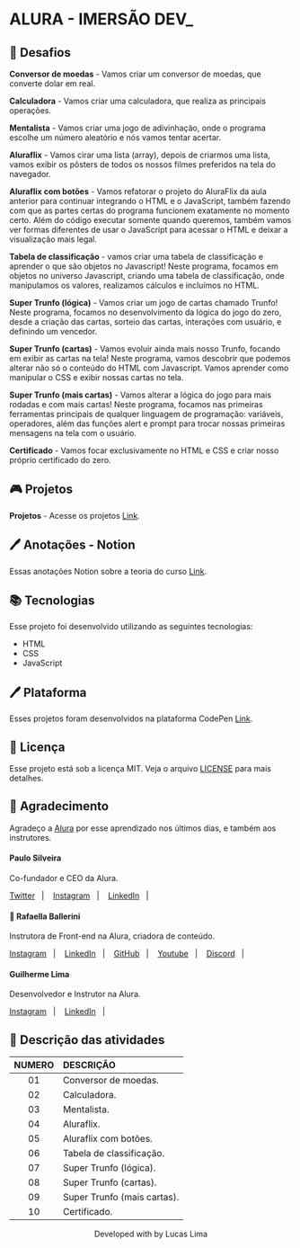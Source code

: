# ALURA - IMERSÃO DEV_

## 🏃 Desafios

**Conversor de moedas** - Vamos criar um conversor de moedas, que converte dolar em real.

**Calculadora** - Vamos criar uma calculadora, que realiza as principais operações.

**Mentalista** - Vamos criar uma jogo de adivinhação, onde o programa escolhe um número aleatório e nós vamos tentar acertar. 

**Aluraflix** - Vamos cirar uma lista (array), depois de criarmos uma lista, vamos exibir os pôsters de todos os nossos filmes preferidos na tela do navegador.

**Aluraflix com botões** - Vamos refatorar o projeto do AluraFlix da aula anterior para continuar integrando o HTML e o JavaScript, também fazendo com que as partes certas do programa funcionem exatamente no momento certo. Além do código executar somente quando queremos, também vamos ver formas diferentes de usar o JavaScript para acessar o HTML e deixar a visualização mais legal.

**Tabela de classificação** - vamos criar uma tabela de classificação e aprender o que são objetos no Javascript! Neste programa, focamos em objetos no universo Javascript, criando uma tabela de classificação, onde manipulamos os valores, realizamos cálculos e incluímos no HTML.

**Super Trunfo (lógica)** - Vamos criar um jogo de cartas chamado Trunfo! Neste programa, focamos no desenvolvimento da lógica do jogo do zero, desde a criação das cartas, sorteio das cartas, interações com usuário, e definindo um vencedor.

**Super Trunfo (cartas)** - Vamos evoluir ainda mais nosso Trunfo, focando em exibir as cartas na tela! Neste programa, vamos descobrir que podemos alterar não só o conteúdo do HTML com Javascript. Vamos aprender como manipular o CSS e exibir nossas cartas no tela.

**Super Trunfo (mais cartas)** - Vamos alterar a lógica do jogo para mais rodadas e com mais cartas! Neste programa, focamos nas primeiras ferramentas principais de qualquer linguagem de programação: variáveis, operadores, além das funções alert e prompt para trocar nossas primeiras mensagens na tela com o usuário.

**Certificado** - Vamos focar exclusivamente no HTML e CSS e criar nosso próprio certificado do zero.

## 🎮 Projetos
**Projetos** - Acesse os projetos [Link](https://codepen.io/lucasllimati/full/xxgdEqW).

## 🖊 Anotações - Notion

Essas anotações Notion sobre a teoria do curso [Link]().

## 📚 Tecnologias

Esse projeto foi desenvolvido utilizando as seguintes tecnologias:

- HTML
- CSS
- JavaScript

## 🖊 Plataforma

Esses projetos foram desenvolvidos na plataforma CodePen [Link]().

## 📝 Licença

Esse projeto está sob a licença MIT. Veja o arquivo [LICENSE](LICENSE) para mais detalhes.

## 👏 Agradecimento

Agradeço a [Alura](https://www.alura.com.br/) por esse aprendizado nos últimos dias, e também aos instrutores.

#### Paulo Silveira
Co-fundador e CEO da Alura.
<p align="left">
    <a href="https://twitter.com/paulo_caelum">Twitter</a>&nbsp;&nbsp;&nbsp;|&nbsp;&nbsp;&nbsp;
    <a href="https://www.instagram.com/paulo_hipster/">Instagram</a>&nbsp;&nbsp;&nbsp;|&nbsp;&nbsp;&nbsp;
    <a href="https://www.linkedin.com/in/paulosilveira/">LinkedIn</a>&nbsp;&nbsp;&nbsp;|&nbsp;&nbsp;&nbsp;
</p>

#### 🎥 Rafaella Ballerini
Instrutora de Front-end na Alura, criadora de conteúdo.
<p align="left">
    <a href="https://www.instagram.com/rafaballerini/">Instagram</a>&nbsp;&nbsp;&nbsp;|&nbsp;&nbsp;&nbsp;
    <a href="https://www.linkedin.com/in/rafaella-ballerini-45875016a/">LinkedIn</a>&nbsp;&nbsp;&nbsp;|&nbsp;&nbsp;&nbsp;
    <a href="https://github.com/rafaballerini">GitHub</a>&nbsp;&nbsp;&nbsp;|&nbsp;&nbsp;&nbsp;
    <a href="https://www.youtube.com/channel/UC_-uuuZbY0AAt9CViNzvc-Q">Youtube</a>&nbsp;&nbsp;&nbsp;|&nbsp;&nbsp;&nbsp;
    <a href="https://discord.com/invite/pzRrsEgHpn">Discord</a>&nbsp;&nbsp;&nbsp;|&nbsp;&nbsp;&nbsp;
</p>

#### Guilherme Lima
Desenvolvedor e Instrutor na Alura.
<p align="left">
    <a href="https://www.instagram.com/guilhermelimadev/">Instagram</a>&nbsp;&nbsp;&nbsp;|&nbsp;&nbsp;&nbsp;
    <a href="https://www.linkedin.com/in/guilherme-lima-developer/">LinkedIn</a>&nbsp;&nbsp;&nbsp;|&nbsp;&nbsp;&nbsp;
</p>

## 📝 Descrição das atividades
NUMERO | DESCRIÇÃO
:-------: | :-------
01 | Conversor de moedas.
02 | Calculadora.
03 | Mentalista.
04 | Aluraflix.
05 | Aluraflix com botões.
06 | Tabela de classificação.
07 | Super Trunfo (lógica).
08 | Super Trunfo (cartas).
09 | Super Trunfo (mais cartas).
10 | Certificado.



<p align="center">Developed with by Lucas Lima</p>
